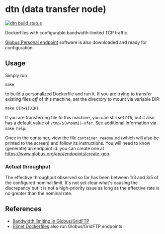 # dtn (data transfer node)

[![dtn build status](https://api.travis-ci.org/cjmay/dtn.png?branch=master)](https://travis-ci.org/cjmay/dtn)

Dockerfiles with configurable bandwidth-limited TCP traffic.

[Globus Personal endpoint](https://www.globus.org/globus-connect-personal)
software is also downloaded and ready for configuration.


## Usage

Simply run
```
make
```
to build a personalized Dockerfile and run it.
If you are trying to transfer existing files *off* of this machine, set the directory to mount via variable DIR:
```
make DIR=${DIR}
```
If you are transferring file *to* this machine, you can still set `DIR`, but it also has a default value of `/tmp/$(whoami)-xfer`.
See additional information via `make help`.

Once in the container, view the file `container_readme.md` (which will also be printed to the screen) and follow its instructions.
You will need to know (generate) an endpoint id: you can create one at https://www.globus.org/app/endpoints/create-gcp.

### Actual throughput

The effective throughput observed so far has been between 1/3 and 3/5 of
the configured nominal limit.  It's not yet clear what's causing the
discrepancy but it is not a high-priority issue as long as the effective
rate is no greater than the nominal rate.


## References

* [Bandwidth limiting in Globus/GridFTP](http://toolkit.globus.org/toolkit/data/gridftp/bwlimit.html)
* [ESnet Dockerfiles](https://github.com/esnet/docker) also run Globus/GridFTP endpoints
